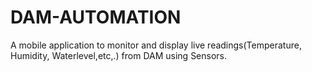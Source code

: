 # DAM-AUTOMATION
A mobile application to monitor and display live readings(Temperature, Humidity, Waterlevel,etc,.) from DAM using Sensors. 
